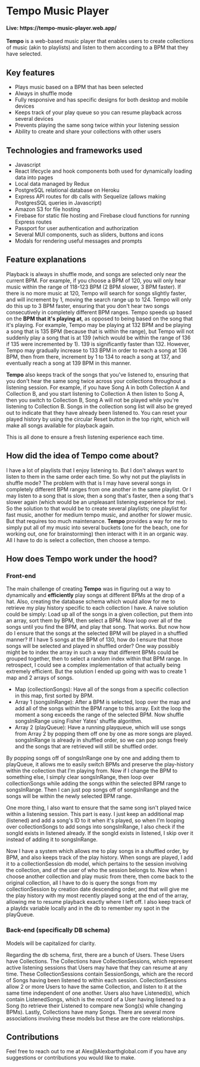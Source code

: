 <h1>Tempo Music Player</h1>
<h4>Live: https://tempo-music-player.web.app/</h4>

<p><b>Tempo</b> is a web-based music player that enables users to create collections of music (akin to playlists) and listen to them according to a BPM that they have selected.</p>

<h2>Key features</h2>
<ul>
  <li>Plays music based on a BPM that has been selected</li>
  <li>Always in shuffle mode</li>
  <li>Fully responsive and has specific designs for both desktop and mobile devices</li>
  <li>Keeps track of your play queue so you can resume playback across several devices</li>
  <li>Prevents playing the same song twice within your listening session</li>
  <li>Ability to create and share your collections with other users</li>
</ul>

<h2>Technologies and frameworks used</h2>
<ul>
  <li>Javascript</li>
  <li>React lifecycle and hook components both used for dynamically loading data into pages</li>
  <li>Local data managed by Redux</li>
  <li>PostgreSQL relational database on Heroku</li>
  <li>Express API routes for db calls with Sequelize (allows making PostgresSQL queries in Javascript)</li>
  <li>Amazon S3 for file hosting</li>
  <li>Firebase for static file hosting and Firebase cloud functions for running Express routes</li>
  <li>Passport for user authentication and authorization</li>
  <li>Several MUI components, such as sliders, buttons and icons</li>
  <li>Modals for rendering useful messages and prompts</li>
</ul>

<h2>Feature explanations</h2>

<p>Playback is always in shuffle mode, and songs are selected only near the current BPM. For example, if you choose a BPM of 120, you will only hear music within the range of 118-123 BPM (2 BPM slower, 3 BPM faster). If there is no more music at 120, Tempo will search for songs slightly faster, and will increment by 1, moving the search range up to 124. Tempo will only do this up to 3 BPM faster, ensuring that you don't hear two songs consecutively in completely different BPM ranges. Tempo speeds up based on the <b>BPM that it's playing at</b>, as opposed to being based on the song that it's playing. For example, Tempo may be playing at 132 BPM and be playing a song that is 135 BPM (because that is within the range), but Tempo will not suddenly play a song that is at 139 (which would be within the range of 136 if 135 were incremented by 1). 139 is significantly faster than 132. However, Tempo may gradually increase to 133 BPM in order to reach a song at 136 BPM, then from there, increment by 1 to 134 to reach a song at 137, and eventually reach a song at 139 BPM in this manner.</p>

<p><b>Tempo</b> also keeps track of the songs that you've listened to, ensuring that you don't hear the same song twice across your collections throughout a listening session. For example, if you have Song A in both Collection A and Collection B, and you start listening to Collection A then listen to Song A, then you switch to Collection B, Song A will not be played while you're listening to Collection B. Songs in the collection song list will also be greyed out to indicate that they have already been listened to. You can reset your played history by using the circular Reset button in the top right, which will make all songs available for playback again.
  
<p>This is all done to ensure a fresh listening experience each time.</p>

<h2>How did the idea of <b>Tempo</b> come about?</h2>
<p>I have a lot of playlists that I enjoy listening to. But I don't always want to listen to them in the same order each time. So why not put the playlists in shuffle mode? The problem with that is I may have several songs in completely different BPM ranges from one another in the same playlist. Or I may listen to a song that is slow, then a song that's faster, then a song that's slower again (which would be an unpleasant listening experience for me). So the solution to that would be to create several playlists; one playlist for fast music, another for medium tempo music, and another for slower music. But that requires too much maintenance. <b>Tempo</b> provides a way for me to simply put all of my music into several buckets (one for the beach, one for working out, one for brainstorming) then interact with it in an organic way. All I have to do is select a collection, then choose a tempo.
  
<h2>How does <b>Tempo</b> work under the hood?</h2>
<h3>Front-end</h3>
  <p>The main challenge of creating <b>Tempo</b> was in figuring out a way to dynamically and <b>efficiently</b> play songs at different BPMs at the drop of a hat. Also, creating the database schema which would allow for me to retrieve my play history specific to each collection I have. A naive solution could be simply: Load up all of the songs in a given collection, put them into an array, sort them by BPM, then select a BPM. Now loop over all of the songs until you find the BPM, and play that song. That works. But now how do I ensure that the songs at the selected BPM will be played in a shuffled manner? If I have 5 songs at the BPM of 130, how do I ensure that those songs will be selected and played in shuffled order? One way possibly might be to index the array in such a way that different BPMs could be grouped together, then to select a random index within that BPM range. In retrospect, I could see a complex implementation of that actually being extremely efficient. But the solution I ended up going with was to create 1 map and 2 arrays of songs.</p>
  <ul>
    <li>Map (collectionSongs): Have all of the songs from a specific collection in this map, first sorted by BPM.</li>
    <li>Array 1 (songsInRange): After a BPM is selected, loop over the map and add all of the songs within the BPM range to this array. Exit the loop the moment a song exceeds the range of the selected BPM. Now shuffle songsInRange using Fisher Yates' shuffle algorithm.</li>
    <li>Array 2 (playQueue): Have a running playqueue, which will use songs from Array 2 by popping them off one by one as more songs are played. songsInRange is already in shuffled order, so we can pop songs freely and the songs that are retrieved will still be shuffled order.</li>
 </ul>
 
 <p>By popping songs off of songsInRange one by one and adding them to playQueue, it allows me to easily switch BPMs and preserve the play-history within the collection that I'm playing from. Now if I change the BPM to something else, I simply clear songsInRange, then loop over collectionSongs while adding the songs within the selected BPM range to songsInRange. Then I can just pop songs off of songsInRange and the songs will be within the newly selected BPM range.
  
 <p>One more thing, I also want to ensure that the same song isn't played twice within a listening session. This part is easy. I just keep an additional map (listened) and add a song's ID to it when it's played, so when I'm looping over collectionSongs to add songs into songsInRange, I also check if the songId exists in listened already. If the songId exists in listened, I skip over it instead of adding it to songsInRange.<p>
   
<p>Now I have a system which allows me to play songs in a shuffled order, by BPM, and also keeps track of the play history. When songs are played, I add it to a collectionSession db model, which pertains to the session involving the collection, and of the user of who the session belongs to. Now when I choose another collection and play music from there, then come back to the original collection, all I have to do is query the songs from my collectionSession by creation date descending order, and that will give me the play history with my most recently played song at the end of the array, allowing me to resume playback exactly where I left off. I also keep track of a playIdx variable locally and in the db to remember my spot in the playQueue.</p>

<h3>Back-end (specifically DB schema)</h3>
<p>Models will be capitalized for clarity.</p>
<p>Regarding the db schema, first, there are a bunch of Users. These Users have Collections. The Collections have CollectionSessions, which represent active listening sessions that Users may have that they can resume at any time. These CollectionSessions contain SessionSongs, which are the record of Songs having been listened to within each session. CollectionSessions allow 2 or more Users to have the same Collection, and listen to it at the same time independent of one another. Users also have Listened(s), which contain ListenedSongs, which is the record of a User having listened to a Song (to retrieve their Listened to compare new Song(s) while changing BPMs). Lastly, Collections have many Songs. There are several more associations involving these models but these are the core relationships.</p>

<h2>Contributions</h2>
<p>Feel free to reach out to me at Alex@Alexbarthglobal.com if you have any suggestions or contributions you would like to make.</p>
